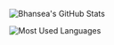 ![Bhansea's GitHub Stats](https://github-readme-stats.vercel.app/api?username=bhansea&show_icons=true&theme=dark)

![Most Used Languages](https://github-readme-stats.vercel.app/api/top-langs/?username=bhansea&layout=compact&theme=dark)
